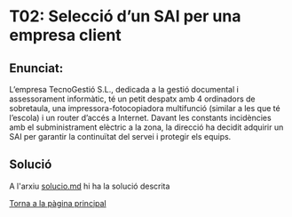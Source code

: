 # T02: Selecció d’un SAI per una empresa client
## Enunciat:

L’empresa TecnoGestió S.L., dedicada a la gestió documental i assessorament informàtic, té un petit despatx amb 4 ordinadors de sobretaula, una impressora-fotocopiadora multifunció (similar a les que té l’escola) i un router d’accés a Internet. Davant les constants incidències amb el subministrament elèctric a la zona, la direcció ha decidit adquirir un SAI per garantir la continuïtat del servei i protegir els equips.

## Solució
A l'arxiu [solucio.md](solucio.md) hi ha la solució descrita

[Torna a la pàgina principal](README.md)
